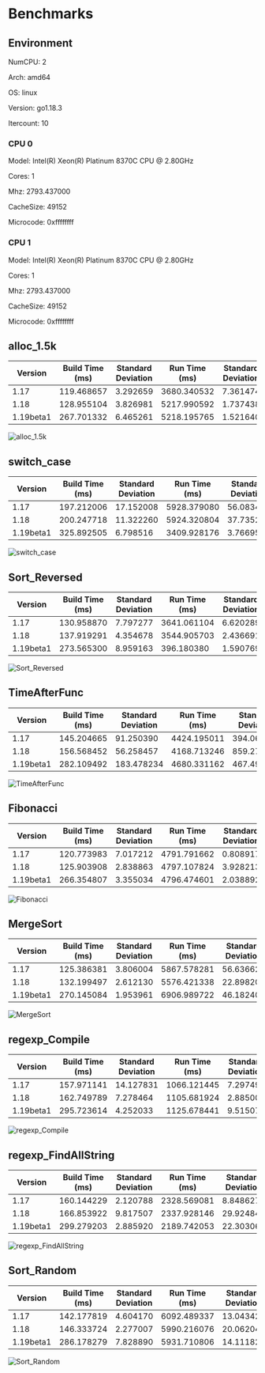 # Benchmarks

## Environment

NumCPU: 2

Arch: amd64

OS: linux

Version: go1.18.3

Itercount: 10

### CPU 0

Model: Intel(R) Xeon(R) Platinum 8370C CPU @ 2.80GHz

Cores: 1

Mhz: 2793.437000

CacheSize: 49152

Microcode: 0xffffffff

### CPU 1

Model: Intel(R) Xeon(R) Platinum 8370C CPU @ 2.80GHz

Cores: 1

Mhz: 2793.437000

CacheSize: 49152

Microcode: 0xffffffff

## alloc_1.5k

| Version | Build Time (ms) | Standard Deviation | Run Time (ms) | Standard Deviation |
| ------ | ------ | ------ | ------ | ------ |
| 1.17 | 119.468657 | 3.292659 | 3680.340532 | 7.361474 |
| 1.18 | 128.955104 | 3.826981 | 5217.990592 | 1.737438 |
| 1.19beta1 | 267.701332 | 6.465261 | 5218.195765 | 1.521640 |

![alloc_1.5k](./78691b2f49e91d20e4fc03ba30be4e2828c5acd9ddd58fbf8d3e5b21bed97b8d.png)

## switch_case

| Version | Build Time (ms) | Standard Deviation | Run Time (ms) | Standard Deviation |
| ------ | ------ | ------ | ------ | ------ |
| 1.17 | 197.212006 | 17.152008 | 5928.379080 | 56.083470 |
| 1.18 | 200.247718 | 11.322260 | 5924.320804 | 37.735279 |
| 1.19beta1 | 325.892505 | 6.798516 | 3409.928176 | 3.766959 |

![switch_case](./725e73000e499ff7420aa0f5b1c7dfb379e3381a122e47e5d482cb597e03166a.png)

## Sort_Reversed

| Version | Build Time (ms) | Standard Deviation | Run Time (ms) | Standard Deviation |
| ------ | ------ | ------ | ------ | ------ |
| 1.17 | 130.958870 | 7.797277 | 3641.061104 | 6.620289 |
| 1.18 | 137.919291 | 4.354678 | 3544.905703 | 2.436691 |
| 1.19beta1 | 273.565300 | 8.959163 | 396.180380 | 1.590769 |

![Sort_Reversed](./4f239a2e282214a7bf7c377fcf6bb4540d0934ce7ce00fadb75e8eeeb38d843d.png)

## TimeAfterFunc

| Version | Build Time (ms) | Standard Deviation | Run Time (ms) | Standard Deviation |
| ------ | ------ | ------ | ------ | ------ |
| 1.17 | 145.204665 | 91.250390 | 4424.195011 | 394.063761 |
| 1.18 | 156.568452 | 56.258457 | 4168.713246 | 859.271038 |
| 1.19beta1 | 282.109492 | 183.478234 | 4680.331162 | 467.492692 |

![TimeAfterFunc](./b4a2fe2bf5600625b3bbe08e356e7f255f29db9268c853a512b4a253305d979a.png)

## Fibonacci

| Version | Build Time (ms) | Standard Deviation | Run Time (ms) | Standard Deviation |
| ------ | ------ | ------ | ------ | ------ |
| 1.17 | 120.773983 | 7.017212 | 4791.791662 | 0.808917 |
| 1.18 | 125.903908 | 2.838863 | 4797.107824 | 3.928213 |
| 1.19beta1 | 266.354807 | 3.355034 | 4796.474601 | 2.038892 |

![Fibonacci](./016be0f0bc3aacaadb309d0adc2b1024980e3775065236c79ab0d186380b4f83.png)

## MergeSort

| Version | Build Time (ms) | Standard Deviation | Run Time (ms) | Standard Deviation |
| ------ | ------ | ------ | ------ | ------ |
| 1.17 | 125.386381 | 3.806004 | 5867.578281 | 56.636625 |
| 1.18 | 132.199497 | 2.612130 | 5576.421338 | 22.898205 |
| 1.19beta1 | 270.145084 | 1.953961 | 6906.989722 | 46.182406 |

![MergeSort](./619024e898d5dcaadcf23d3b2f3a22d86c871a7b76284aafd1eb289200c2e49a.png)

## regexp_Compile

| Version | Build Time (ms) | Standard Deviation | Run Time (ms) | Standard Deviation |
| ------ | ------ | ------ | ------ | ------ |
| 1.17 | 157.971141 | 14.127831 | 1066.121445 | 7.297492 |
| 1.18 | 162.749789 | 7.278464 | 1105.681924 | 2.885006 |
| 1.19beta1 | 295.723614 | 4.252033 | 1125.678441 | 9.515073 |

![regexp_Compile](./b52c0e0ed5be138613a41e4ac82fa786572d3635aa9d38700ddd7703cdee0d33.png)

## regexp_FindAllString

| Version | Build Time (ms) | Standard Deviation | Run Time (ms) | Standard Deviation |
| ------ | ------ | ------ | ------ | ------ |
| 1.17 | 160.144229 | 2.120788 | 2328.569081 | 8.848627 |
| 1.18 | 166.853922 | 9.817507 | 2337.928146 | 29.924845 |
| 1.19beta1 | 299.279203 | 2.885920 | 2189.742053 | 22.303069 |

![regexp_FindAllString](./efbe67306d3132a2dcfa4c74e1ad1b2c51fd7423e2e5a5e3e4878c640f2a526d.png)

## Sort_Random

| Version | Build Time (ms) | Standard Deviation | Run Time (ms) | Standard Deviation |
| ------ | ------ | ------ | ------ | ------ |
| 1.17 | 142.177819 | 4.604170 | 6092.489337 | 13.043427 |
| 1.18 | 146.333724 | 2.277007 | 5990.216076 | 20.062046 |
| 1.19beta1 | 286.178279 | 7.828890 | 5931.710806 | 14.111824 |

![Sort_Random](./7a0a58c9e3b5825d5c91544e7e01469f5aeb4b3af178a861bf75b9731df604c0.png)


